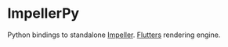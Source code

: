 # ImpellerPy

Python bindings to standalone [Impeller](https://github.com/flutter/flutter/blob/master/engine/src/flutter/impeller/README.md). [Flutters](https://flutter.dev/) rendering engine.
